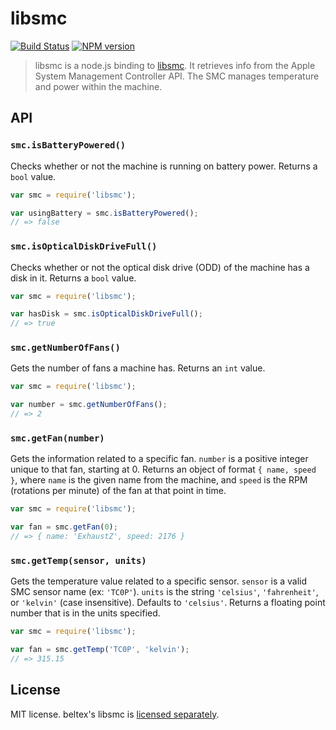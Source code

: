 # libsmc

[![Build Status](https://travis-ci.org/brendanashworth/libsmc.svg?branch=master)](https://travis-ci.org/brendanashworth/libsmc)
[![NPM version](https://badge.fury.io/js/libsmc.svg)](http://badge.fury.io/js/libsmc)

> libsmc is a node.js binding to [libsmc](https://github.com/beltex/libsmc).
It retrieves info from the Apple System Management Controller API. The SMC
manages temperature and power within the machine.

## API

### `smc.isBatteryPowered()`
Checks whether or not the machine is running on battery power. Returns a
`bool` value.

```javascript
var smc = require('libsmc');

var usingBattery = smc.isBatteryPowered();
// => false
```

### `smc.isOpticalDiskDriveFull()`
Checks whether or not the optical disk drive (ODD) of the machine has a disk
in it. Returns a `bool` value.

```javascript
var smc = require('libsmc');

var hasDisk = smc.isOpticalDiskDriveFull();
// => true
```

### `smc.getNumberOfFans()`
Gets the number of fans a machine has. Returns an `int` value.

```javascript
var smc = require('libsmc');

var number = smc.getNumberOfFans();
// => 2
```

### `smc.getFan(number)`
Gets the information related to a specific fan. `number` is a positive integer
unique to that fan, starting at 0. Returns an object of format
`{ name, speed }`, where `name` is the given name from the machine, and `speed`
is the RPM (rotations per minute) of the fan at that point in time.

```javascript
var smc = require('libsmc');

var fan = smc.getFan(0);
// => { name: 'ExhaustZ', speed: 2176 }
```

### `smc.getTemp(sensor, units)`
Gets the temperature value related to a specific sensor. `sensor` is a valid SMC
sensor name (ex: `'TC0P'`). `units` is the string `'celsius'`, `'fahrenheit'`, or
`'kelvin'` (case insensitive). Defaults to `'celsius'`. Returns a floating point
number that is in the units specified.

```javascript
var smc = require('libsmc');

var fan = smc.getTemp('TC0P', 'kelvin');
// => 315.15
```

## License
MIT license. beltex's libsmc is [licensed separately](./deps/libsmc/LICENSE).
